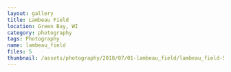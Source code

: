 ```yaml
---
layout: gallery
title: Lambeau Field
location: Green Bay, WI
category: photography
tags: Photography
name: lambeau_field
files: 5
thumbnail: /assets/photography/2018/07/01-lambeau_field/lambeau_field-5.jpg
---
```

